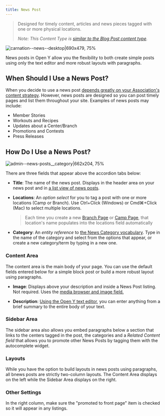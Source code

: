 ```yaml
---
title: News Post
---
```


> Designed for timely content, articles and news pieces tagged with one or more physical locations.
>
> *Note: This Content Type is [similar to the Blog Post content type](https://community.openymca.org/t/blog-post-content-types-open-y-user-docs/693).*

![carnation--news--desktop|690x479, 75%](upload://s0DLIEjlMW9Tt8s68bV3168YsnA.png)

News posts in Open Y allow you the flexibility to both create simple posts using only the text editor and more robust layouts with paragraphs.

## When Should I Use a News Post?
When you decide to use a news post [depends greatly on your Association's content strategy](https://www.youtube.com/watch?v=myGNK_qUGDM). However, news posts are designed so you can post timely pages and list them throughout your site. Examples of news posts may include:

* Member Stories
* Workouts and Recipes
* Updates about a Center/Branch
* Promotions and Contests
* Press Releases

## How Do I Use a News Post?

![admin--news-posts__category|662x204, 75%](upload://nFeEVZi9ubWFFBqOwNT6iJQnQ5N.gif)

There are three fields that appear above the accordion tabs below:

* **Title**: The name of the news post. Displays in the header area on your news post and in [a list view of news posts](https://community.openymca.org/t/news-posts-listing-paragraphs-open-y-user-docs/721).

* **Locations**: An *option select* for you to tag a post with one or more locations (Camp or Branch). Use Ctrl+Click (Windows) or Cmd⌘+Click (Mac) to select multiple locations.

  > Each time you create a new [Branch Page](https://community.openymca.org/t/branch-content-types-open-y-user-docs/685) or [Camp Page](https://community.openymca.org/t/camp-content-types-user-docs/690), that location's name populates into the locations field automatically

* **Category**: An *entity reference* to [the News Category vocabulary](http://#). Type in the name of the category and select from the options that appear, or create a new category/term by typing in a new one.



### Content Area
The content area is the main body of your page. You can use the default fields entered below for a simple block post or build a more robust layout using paragraphs.

* **Image**: Displays above your description and inside a News Post listing. Not required. Uses the [media browser and image field.](https://community.openymca.org/t/taxonomy-vocabularies-and-terms-website-structure-open-y-user-docs/734)

* **Description**: [Using the Open Y text editor](https://community.openymca.org/t/introduction-text-editor-open-y-user-docs/643), you can enter anything from a brief summary to the entire body of your text.

### Sidebar Area

The sidebar area also allows you embed paragraphs below a section that links to the centers tagged in the post, the categories and a *Related Content field* that allows you to promote other News Posts by tagging them with the autocomplete widget.



### Layouts

While you have the option to build layouts in news posts using paragraphs, all bnews posts are strictly two-column layouts. The Content Area displays on the left while the Sidebar Area displays on the right.

### Other Settings

In the right column, make sure the "promoted to front page" item is checked so it will appear in any listings.